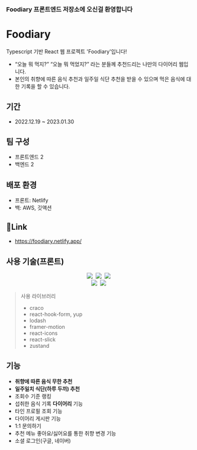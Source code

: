 ### Foodiary 프론트엔드 저장소에 오신걸 환영합니다

# Foodiary
Typescript 기반 React 웹 프로젝트 'Foodiary'입니다!
- “오늘 뭐 먹지?” “오늘 뭐 먹었지?” 라는 분들께 추천드리는 나만의 다이어리 웹입니다.
- 본인의 취향에 따른 음식 추천과 일주일 식단 추천을 받을 수 있으며 먹은 음식에 대한 기록을 할 수 있습니다.
## 기간
- 2022.12.19 ~ 2023.01.30
## 팀 구성
- 프론트엔드 2
- 백엔드 2
## 배포 환경
- 프론트: Netlify
- 백: AWS, 깃액션
## 🔗Link
- https://foodiary.netlify.app/

## 사용 기술(프론트)
<p align="center">
<img src="https://img.shields.io/badge/Typescript-3178C6?style=flat-square&logo=TypeScript&logoColor=white">&nbsp
<img src="https://img.shields.io/badge/react-61DAFB?style=flat-square&logo=react&logoColor=white">&nbsp
<img src="https://img.shields.io/badge/Axios-5A29E4?style=flat-square&logo=Axios&logoColor=#5A29E4">&nbsp
<br>
<img src="https://img.shields.io/badge/Sass-CC6699?style=flat-square&logo=Sass&logoColor=#CC6699">&nbsp
<img src="https://img.shields.io/badge/Netlify-00C7B7?style=flat-square&logo=Netlify&logoColor=#00C7B7">&nbsp
</p>

> 사용 라이브러리
> - craco
> - react-hook-form, yup
> - lodash
> - framer-motion
> - react-icons
> - react-slick
> - zustand

## 기능
- **취향에 따른 음식 무한 추천**
- **일주일치 식단(하루 두끼) 추천**
- 조회수 기준 랭킹
- 섭취한 음식 기록 **다이어리** 기능
- 타인 프로필 조회 기능
- 다이어리 게시판 기능
- 1:1 문의하기 
- 추천 메뉴 좋아요/싫어요를 통한 취향 변경 기능
- 소셜 로그인(구글, 네이버)
